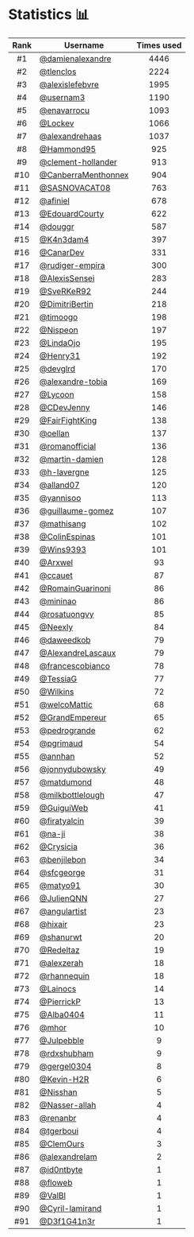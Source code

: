 # Statistics 📊

|Rank|Username|Times used|
:--------:|--------|:--------:|
|#1|[@damienalexandre](https://github.com/damienalexandre)|4446|
|#2|[@tlenclos](https://github.com/tlenclos)|2224|
|#3|[@alexislefebvre](https://github.com/alexislefebvre)|1995|
|#4|[@usernam3](https://github.com/usernam3)|1190|
|#5|[@enavarrocu](https://github.com/enavarrocu)|1093|
|#6|[@Lockev](https://github.com/Lockev)|1066|
|#7|[@alexandrehaas](https://github.com/alexandrehaas)|1037|
|#8|[@Hammond95](https://github.com/Hammond95)|925|
|#9|[@clement-hollander](https://github.com/clement-hollander)|913|
|#10|[@CanberraMenthonnex](https://github.com/CanberraMenthonnex)|904|
|#11|[@SASNOVACAT08](https://github.com/SASNOVACAT08)|763|
|#12|[@afiniel](https://github.com/afiniel)|678|
|#13|[@EdouardCourty](https://github.com/EdouardCourty)|622|
|#14|[@douggr](https://github.com/douggr)|587|
|#15|[@K4n3dam4](https://github.com/K4n3dam4)|397|
|#16|[@CanarDev](https://github.com/CanarDev)|331|
|#17|[@rudiger-empira](https://github.com/rudiger-empira)|300|
|#18|[@AlexisSensei](https://github.com/AlexisSensei)|283|
|#19|[@SveRKeR92](https://github.com/SveRKeR92)|244|
|#20|[@DimitriBertin](https://github.com/DimitriBertin)|218|
|#21|[@timoogo](https://github.com/timoogo)|198|
|#22|[@Nispeon](https://github.com/Nispeon)|197|
|#23|[@LindaOjo](https://github.com/LindaOjo)|195|
|#24|[@Henry31](https://github.com/Henry31)|192|
|#25|[@devglrd](https://github.com/devglrd)|170|
|#26|[@alexandre-tobia](https://github.com/alexandre-tobia)|169|
|#27|[@Lycoon](https://github.com/Lycoon)|158|
|#28|[@CDevJenny](https://github.com/CDevJenny)|146|
|#29|[@FairFightKing](https://github.com/FairFightKing)|138|
|#30|[@oellan](https://github.com/oellan)|137|
|#31|[@romanofficial](https://github.com/romanofficial)|136|
|#32|[@martin-damien](https://github.com/martin-damien)|128|
|#33|[@h-lavergne](https://github.com/h-lavergne)|125|
|#34|[@alland07](https://github.com/alland07)|120|
|#35|[@yannisoo](https://github.com/yannisoo)|113|
|#36|[@guillaume-gomez](https://github.com/guillaume-gomez)|107|
|#37|[@mathisang](https://github.com/mathisang)|102|
|#38|[@ColinEspinas](https://github.com/ColinEspinas)|101|
|#39|[@Wins9393](https://github.com/Wins9393)|101|
|#40|[@Arxwel](https://github.com/Arxwel)|93|
|#41|[@ccauet](https://github.com/ccauet)|87|
|#42|[@RomainGuarinoni](https://github.com/RomainGuarinoni)|86|
|#43|[@mininao](https://github.com/mininao)|86|
|#44|[@rosatuongvy](https://github.com/rosatuongvy)|85|
|#45|[@Neexly](https://github.com/Neexly)|84|
|#46|[@daweedkob](https://github.com/daweedkob)|79|
|#47|[@AlexandreLascaux](https://github.com/AlexandreLascaux)|79|
|#48|[@francescobianco](https://github.com/francescobianco)|78|
|#49|[@TessiaG](https://github.com/TessiaG)|77|
|#50|[@Wilkins](https://github.com/Wilkins)|72|
|#51|[@welcoMattic](https://github.com/welcoMattic)|68|
|#52|[@GrandEmpereur](https://github.com/GrandEmpereur)|65|
|#53|[@pedrogrande](https://github.com/pedrogrande)|62|
|#54|[@pgrimaud](https://github.com/pgrimaud)|54|
|#55|[@annhan](https://github.com/annhan)|52|
|#56|[@jonnydubowsky](https://github.com/jonnydubowsky)|49|
|#57|[@matdumond](https://github.com/matdumond)|48|
|#58|[@milkbottlelough](https://github.com/milkbottlelough)|47|
|#59|[@GuiguiWeb](https://github.com/GuiguiWeb)|41|
|#60|[@firatyalcin](https://github.com/firatyalcin)|39|
|#61|[@na-ji](https://github.com/na-ji)|38|
|#62|[@Crysicia](https://github.com/Crysicia)|36|
|#63|[@benjilebon](https://github.com/benjilebon)|34|
|#64|[@sfcgeorge](https://github.com/sfcgeorge)|31|
|#65|[@matyo91](https://github.com/matyo91)|30|
|#66|[@JulienQNN](https://github.com/JulienQNN)|27|
|#67|[@angulartist](https://github.com/angulartist)|23|
|#68|[@hixair](https://github.com/hixair)|23|
|#69|[@shanurwt](https://github.com/shanurwt)|20|
|#70|[@Redeltaz](https://github.com/Redeltaz)|19|
|#71|[@alexzerah](https://github.com/alexzerah)|18|
|#72|[@rhannequin](https://github.com/rhannequin)|18|
|#73|[@Lainocs](https://github.com/Lainocs)|14|
|#74|[@PierrickP](https://github.com/PierrickP)|13|
|#75|[@Alba0404](https://github.com/Alba0404)|11|
|#76|[@mhor](https://github.com/mhor)|10|
|#77|[@Julpebble](https://github.com/Julpebble)|9|
|#78|[@rdxshubham](https://github.com/rdxshubham)|9|
|#79|[@gergel0304](https://github.com/gergel0304)|8|
|#80|[@Kevin-H2R](https://github.com/Kevin-H2R)|6|
|#81|[@Nisshan](https://github.com/Nisshan)|5|
|#82|[@Nasser-allah](https://github.com/Nasser-allah)|4|
|#83|[@renanbr](https://github.com/renanbr)|4|
|#84|[@tgerboui](https://github.com/tgerboui)|4|
|#85|[@ClemOurs](https://github.com/ClemOurs)|3|
|#86|[@alexandrelam](https://github.com/alexandrelam)|2|
|#87|[@id0ntbyte](https://github.com/id0ntbyte)|1|
|#88|[@floweb](https://github.com/floweb)|1|
|#89|[@ValBl](https://github.com/ValBl)|1|
|#90|[@Cyril-lamirand](https://github.com/Cyril-lamirand)|1|
|#91|[@D3f1G41n3r](https://github.com/D3f1G41n3r)|1|
